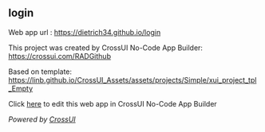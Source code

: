 ## login
Web app url : https://dietrich34.github.io/login

This project was created by CrossUI No-Code App Builder: https://crossui.com/RADGithub

Based on template: https://linb.github.io/CrossUI_Assets/assets/projects/Simple/xui_project_tpl_Empty

Click [here](https://crossui.com/RADGithub/#!from=github&owner=dietrich34&repo=login) to edit this web app in CrossUI No-Code App Builder

<i>Powered by [CrossUI](https://crossui.com)</i>
